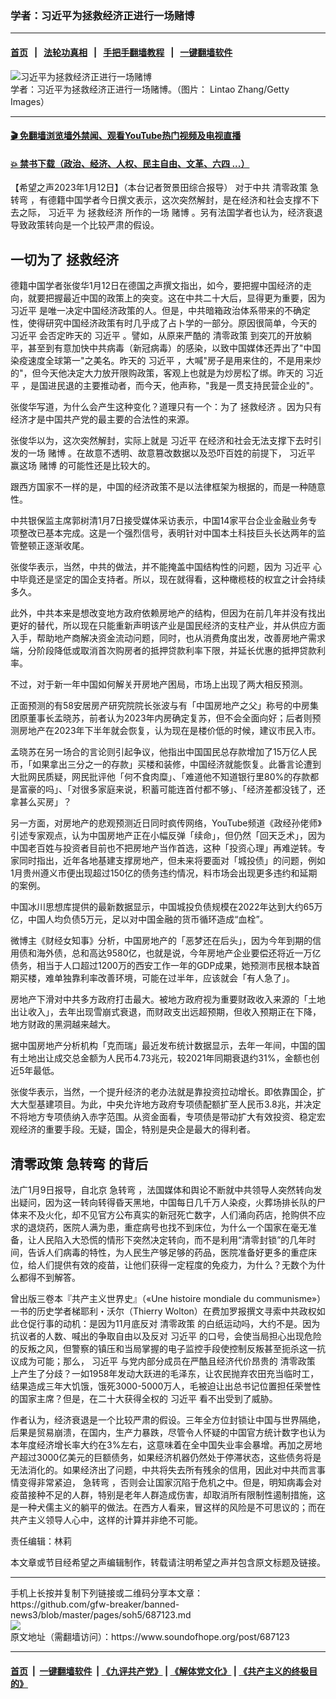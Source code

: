 ### 学者：习近平为拯救经济正进行一场赌博
------------------------

#### [首页](https://github.com/gfw-breaker/banned-news3/blob/master/README.md) &nbsp;&nbsp;|&nbsp;&nbsp; [法轮功真相](https://github.com/begood0513/basic/blob/master/README.md)  &nbsp;&nbsp;|&nbsp;&nbsp; [手把手翻墙教程](https://github.com/gfw-breaker/guides/wiki)  &nbsp;&nbsp;|&nbsp;&nbsp; [一键翻墙软件](https://github.com/gfw-breaker/nogfw/blob/master/README.md)  



<div><img alt="习近平为拯救经济正进行一场赌博" src="https://img.soundofhope.org/2023-01/gettyimages-1435740409-1673562558527.jpg"/>
<br/><figcaption class="caption">
 学者：习近平为拯救经济正进行一场赌博。（图片： Lintao Zhang/Getty Images）
</figcaption></div><hr/>

#### [ 🎬  免翻墙浏览墙外禁闻、观看YouTube热门视频及电视直播](https://github.com/gfw-breaker/HelloWorld)

#### [ 💥  禁书下载（政治、经济、人权、民主自由、文革、六四 ...）](https://github.com/gfw-breaker/books/blob/master/README.md)

<div><div class="Content__Wrapper sc-1bvya0-0 elmmKw article_body" itemprop="articleBody">
 <div id="post_place_1">
 </div>
 <p class="meta-top">
  <span class="meta">
   【希望之声2023年1月12日】（本台记者贺景田综合报导）
  </span>
  对于中共
  <ok href="/term/639750">
   清零政策
  </ok>
  <ok href="/term/825153">
   急转弯
  </ok>
  ，有德籍中国学者今日撰文表示，这次突然解封，是在经济和社会支撑不下去之际，
  <ok href="/term/1063">
   习近平
  </ok>
  为
  <ok href="/term/827697">
   拯救经济
  </ok>
  所作的一场
  <ok href="/term/19044">
   赌博
  </ok>
  。另有法国学者也认为，经济衰退导致政策转向是一个比较严肃的假设。
 </p>
 <h2>
  <strong>
   一切为了
   <ok href="/term/827697">
    拯救经济
   </ok>
  </strong>
 </h2>
 <p>
  德籍中国学者张俊华1月12日在德国之声撰文指出，如今，要把握中国经济的走向，就要把握最近中国的政策上的突变。这在中共二十大后，显得更为重要，因为
  <ok href="/term/1063">
   习近平
  </ok>
  是唯一决定中国经济政策的人。但是，中共暗箱政治体系带来的不确定性，使得研究中国经济政策有时几乎成了占卜学的一部分。原因很简单，今天的
  <ok href="/term/1063">
   习近平
  </ok>
  会否定昨天的
  <ok href="/term/1063">
   习近平
  </ok>
  。譬如，从原来严酷的
  <ok href="/term/639750">
   清零政策
  </ok>
  到突兀的开放躺平，甚至到有意加快中共病毒（新冠病毒）的感染，以致中国媒体还弄出了"中国染疫速度全球第一"之美名。昨天的
  <ok href="/term/1063">
   习近平
  </ok>
  ，大喊"房子是用来住的，不是用来炒的"，但今天他决定大力放开限购政策，客观上也就是为炒房松了绑。昨天的
  <ok href="/term/1063">
   习近平
  </ok>
  ，是国进民退的主要推动者，而今天，他声称，"我是一贯支持民营企业的"。
 </p>
 <p>
  张俊华写道，为什么会产生这种变化？道理只有一个：为了
  <ok href="/term/827697">
   拯救经济
  </ok>
  。因为只有经济才是中国共产党的最主要的合法性的来源。
 </p>
 <p>
  张俊华以为，这次突然解封，实际上就是
  <ok href="/term/1063">
   习近平
  </ok>
  在经济和社会无法支撑下去时引发的一场
  <ok href="/term/19044">
   赌博
  </ok>
  。在故意不透明、故意篡改数据以及恐吓百姓的前提下，
  <ok href="/term/1063">
   习近平
  </ok>
  赢这场
  <ok href="/term/19044">
   赌博
  </ok>
  的可能性还是比较大的。
 </p>
 <p>
  跟西方国家不一样的是，中国的经济政策不是以法律框架为根据的，而是一种随意性。
 </p>
 <p>
  中共银保监主席郭树清1月7日接受媒体采访表示，中国14家平台企业金融业务专项整改已基本完成。这是一个强烈信号，表明针对中国本土科技巨头长达两年的监管整顿正逐渐收尾。
 </p>
 <p>
  张俊华表示，当然，中共的做法，并不能掩盖中国结构性的问题，因为
  <ok href="/term/1063">
   习近平
  </ok>
  心中毕竟还是坚定的国企支持者。所以，现在就得看，这种橄榄枝的权宜之计会持续多久。
 </p>
 <p>
  此外，中共本来是想改变地方政府依赖房地产的结构，但因为在前几年并没有找出更好的替代，所以现在只能重新声明该产业是国民经济的支柱产业，并从供应方面入手，帮助地产商解决资金流动问题，同时，也从消费角度出发，改善房地产需求端，分阶段降低或取消首次购房者的抵押贷款利率下限，并延长优惠的抵押贷款利率。
 </p>
 <p>
  不过，对于新一年中国如何解关开房地产困局，市场上出现了两大相反预测。
 </p>
 <p>
  正面预测的有58安居房产研究院院长张波与有「中国房地产之父」称号的中房集团原董事长孟晓苏，前者认为2023年内房确定复苏，但不会全面向好；后者则预测房地产在2023年下半年就会恢复，认为现在是楼价低的时候，建议市民入市。
 </p>
 <p>
  孟晓苏在另一场合的言论则引起争议，他指出中国国民总存款增加了15万亿人民币，「如果拿出三分之一的存款」买楼和装修，中国经济就能恢复。此番言论遭到大批网民质疑，网民批评他「何不食肉糜」、「难道他不知道银行里80%的存款都是富豪的吗」、「对很多家庭来说，积蓄可能连首付都不够」、「经济差都没钱了，还拿甚么买房」？
 </p>
 <p>
  另一方面，对房地产的悲观预测近日同时疯传网络，YouTube频道《政经孙佬师》引述专家观点，认为中国房地产正在小幅反弹「续命」，但仍然「回天乏术」，因为中国老百姓与投资者目前也不把房地产当作首选，这种「投资心理」再难逆转。专家同时指出，近年各地基建支撑房地产，但未来将要面对「城投债」的问题，例如1月贵州遵义市便出现超过150亿的债务违约情况，料市场会出现更多违约和延期的案例。
 </p>
 <p>
  中国冰川思想库提供的最新数据显示，中国城投负债规模在2022年达到大约65万亿，中国人均负债5万元，足以对中国金融的货币循环造成“血栓”。
 </p>
 <p>
  微博主《财经女知事》分析，中国房地产的「恶梦还在后头」，因为今年到期的信用债和海外债，总和高达9580亿，也就是说，今年房地产企业要偿还将近一万亿债务，相当于人口超过1200万的西安工作一年的GDP成果，她预测市民根本缺首期买楼，难单独靠利率改善环境，可能在过半年，应该就会「有人急了」。
 </p>
 <p>
  房地产下滑对中共多方政府打击最大。被地方政府视为重要财政收入来源的「土地出让收入」，去年出现雪崩式衰退，而财政支出远超预期，但收入预期正在下降，地方财政的黑洞越来越大。
 </p>
 <p>
  据中国房地产分析机构「克而瑞」最近发布统计数据显示，去年一年间，中国的国有土地出让成交总金额为人民币4.73兆元，较2021年同期衰退约31%，金额也创近5年最低。
 </p>
 <p>
  张俊华表示，当然，一个提升经济的老办法就是靠投资拉动增长。即依靠国企，扩大大型基建项目。为此，中央允许地方政府专项债配额扩至人民币3.8兆，并决定不将地方专项债纳入赤字范围。从资金面看，专项债是带动扩大有效投资、稳定宏观经济的重要手段。无疑，国企，特别是央企是最大的得利者。
 </p>
 <h2>
  <strong>
   <ok href="/term/639750">
    清零政策
   </ok>
   <ok href="/term/825153">
    急转弯
   </ok>
   的背后
  </strong>
 </h2>
 <p>
  法广1月9日报导，自北京
  <ok href="/term/825153">
   急转弯
  </ok>
  ，法国媒体和舆论不断就中共领导人突然转向发出疑问，因为这一转向转得昏天黑地，中国每日几千万人染疫，火葬场排长队的尸体来不及火化，却不见官方公布真实的新冠死亡数字，人们涌向药店，抢购供不应求的退烧药，医院人满为患，重症病号也找不到床位，为什么一个国家在毫无准备，让人民陷入大恐慌的情形下突然决定转向，而不是利用“清零封锁”的几年时间，告诉人们病毒的特性，为人民生产够足够的药品，医院准备好更多的重症床位，给人们提供有效的疫苗，让他们获得一定程度的免疫力，为什么？无数个为什么都得不到解答。
 </p>
 <p>
  曾出版三卷本『共产主义世界史』（«Une histoire mondiale du communisme»）一书的历史学者梯耶利・沃尔（Thierry Wolton）在费加罗报撰文寻索中共政权如此仓促行事的动机：是因为11月底反对
  <ok href="/term/639750">
   清零政策
  </ok>
  的白纸运动吗，大约不是。因为抗议者的人数、喊出的争取自由以及反对
  <ok href="/term/1063">
   习近平
  </ok>
  的口号，会使当局担心出现危险的反叛之风，但警察的镇压和当局掌握的电子监控手段使控制反叛甚至扼杀这一抗议成为可能；那么，
  <ok href="/term/1063">
   习近平
  </ok>
  与党内部分成员在严酷且经济代价昂贵的
  <ok href="/term/639750">
   清零政策
  </ok>
  上产生了分歧？一如1958年发动大跃进的毛泽东，让农民抛弃农田充当临时工，结果造成三年大饥饿，饿死3000-5000万人，毛被迫让出总书记位置担任荣誉性的国家主席？但是，在二十大获得全权的
  <ok href="/term/1063">
   习近平
  </ok>
  看不出受到了威胁。
 </p>
 <p>
  作者认为，经济衰退是一个比较严肃的假设。三年全方位封锁让中国与世界隔绝，后果是贸易崩溃，在国内，生产力暴跌，尽管令人怀疑的中国官方统计数字也认为本年度经济增长率大约在3%左右，这意味着在全中国失业率会暴增。再加之房地产超过3000亿美元的巨额债务，如果经济机器仍然处于停滞状态，这些债务将是无法消化的。如果经济出了问题，中共将失去所有残余的信用，因此对中共而言事情变得非常紧迫，
  <ok href="/term/825153">
   急转弯
  </ok>
  ，否则会让国家沉陷于危机之中。但是，明知病毒会对疫苗接种不足的人群，特别是老年人群造成伤害，却取消所有限制性遏制措施，这是一种犬儒主义的躺平的做法。在西方人看来，冒这样的风险是不可思议的；而在共产主义领导人心中，这样的计算并非绝不可能。
 </p>
 <p class="meta-btm">
  责任编辑：林莉
 </p>
 <p class="meta-btm">
  本文章或节目经希望之声编辑制作，转载请注明希望之声并包含原文标题及链接。
 </p>
</div>
</div>
<hr/>
手机上长按并复制下列链接或二维码分享本文章：<br/>
https://github.com/gfw-breaker/banned-news3/blob/master/pages/soh5/687123.md <br/>
<a href='https://github.com/gfw-breaker/banned-news3/blob/master/pages/soh5/687123.md'><img src='https://github.com/gfw-breaker/banned-news3/blob/master/pages/soh5/687123.md.png'/></a> <br/>
原文地址（需翻墙访问）：https://www.soundofhope.org/post/687123


------------------------
#### [首页](https://github.com/gfw-breaker/banned-news3/blob/master/README.md) &nbsp;|&nbsp; [一键翻墙软件](https://github.com/gfw-breaker/nogfw/blob/master/README.md) &nbsp;| [《九评共产党》](https://github.com/gfw-breaker/9ping.md/blob/master/README.md#九评之一评共产党是什么) | [《解体党文化》](https://github.com/gfw-breaker/jtdwh.md/blob/master/README.md) | [《共产主义的终极目的》](https://github.com/gfw-breaker/gczydzjmd.md/blob/master/README.md)


<img src='http://gfw-breaker.win/banned-news3/pages/soh5/687123.md' width='0px' height='0px'/>